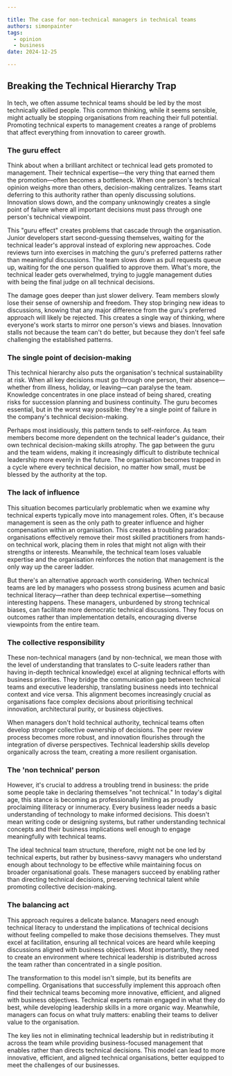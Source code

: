 ```yaml
---

title: The case for non-technical managers in technical teams
authors: simonpainter
tags:
  - opinion
  - business
date: 2024-12-25

---
```


## Breaking the Technical Hierarchy Trap

In tech, we often assume technical teams should be led by the most technically skilled people. This common thinking, while it seems sensible, might actually be stopping organisations from reaching their full potential. Promoting technical experts to management creates a range of problems that affect everything from innovation to career growth.
<!-- truncate -->
### The guru effect

Think about when a brilliant architect or technical lead gets promoted to management. Their technical expertise—the very thing that earned them the promotion—often becomes a bottleneck. When one person's technical opinion weighs more than others, decision-making centralizes. Teams start deferring to this authority rather than openly discussing solutions. Innovation slows down, and the company unknowingly creates a single point of failure where all important decisions must pass through one person's technical viewpoint.

This "guru effect" creates problems that cascade through the organisation. Junior developers start second-guessing themselves, waiting for the technical leader's approval instead of exploring new approaches. Code reviews turn into exercises in matching the guru's preferred patterns rather than meaningful discussions. The team slows down as pull requests queue up, waiting for the one person qualified to approve them. What's more, the technical leader gets overwhelmed, trying to juggle management duties with being the final judge on all technical decisions.

The damage goes deeper than just slower delivery. Team members slowly lose their sense of ownership and freedom. They stop bringing new ideas to discussions, knowing that any major difference from the guru's preferred approach will likely be rejected. This creates a single way of thinking, where everyone's work starts to mirror one person's views and biases. Innovation stalls not because the team can't do better, but because they don't feel safe challenging the established patterns.

### The single point of decision-making

This technical hierarchy also puts the organisation's technical sustainability at risk. When all key decisions must go through one person, their absence—whether from illness, holiday, or leaving—can paralyse the team. Knowledge concentrates in one place instead of being shared, creating risks for succession planning and business continuity. The guru becomes essential, but in the worst way possible: they're a single point of failure in the company's technical decision-making.

Perhaps most insidiously, this pattern tends to self-reinforce. As team members become more dependent on the technical leader's guidance, their own technical decision-making skills atrophy. The gap between the guru and the team widens, making it increasingly difficult to distribute technical leadership more evenly in the future. The organisation becomes trapped in a cycle where every technical decision, no matter how small, must be blessed by the authority at the top.

### The lack of influence

This situation becomes particularly problematic when we examine why technical experts typically move into management roles. Often, it's because management is seen as the only path to greater influence and higher compensation within an organisation. This creates a troubling paradox: organisations effectively remove their most skilled practitioners from hands-on technical work, placing them in roles that might not align with their strengths or interests. Meanwhile, the technical team loses valuable expertise and the organisation reinforces the notion that management is the only way up the career ladder.

But there's an alternative approach worth considering. When technical teams are led by managers who possess strong business acumen and basic technical literacy—rather than deep technical expertise—something interesting happens. These managers, unburdened by strong technical biases, can facilitate more democratic technical discussions. They focus on outcomes rather than implementation details, encouraging diverse viewpoints from the entire team.

### The collective responsibility

These non-technical managers (and by non-technical, we mean those with the level of understanding that translates to C-suite leaders rather than having in-depth technical knowledge) excel at aligning technical efforts with business priorities. They bridge the communication gap between technical teams and executive leadership, translating business needs into technical context and vice versa. This alignment becomes increasingly crucial as organisations face complex decisions about prioritising technical innovation, architectural purity, or business objectives.

When managers don't hold technical authority, technical teams often develop stronger collective ownership of decisions. The peer review process becomes more robust, and innovation flourishes through the integration of diverse perspectives. Technical leadership skills develop organically across the team, creating a more resilient organisation.

### The 'non technical' person

However, it's crucial to address a troubling trend in business: the pride some people take in declaring themselves "not technical." In today's digital age, this stance is becoming as professionally limiting as proudly proclaiming illiteracy or innumeracy. Every business leader needs a basic understanding of technology to make informed decisions. This doesn't mean writing code or designing systems, but rather understanding technical concepts and their business implications well enough to engage meaningfully with technical teams.

The ideal technical team structure, therefore, might not be one led by technical experts, but rather by business-savvy managers who understand enough about technology to be effective while maintaining focus on broader organisational goals. These managers succeed by enabling rather than directing technical decisions, preserving technical talent while promoting collective decision-making.

### The balancing act

This approach requires a delicate balance. Managers need enough technical literacy to understand the implications of technical decisions without feeling compelled to make those decisions themselves. They must excel at facilitation, ensuring all technical voices are heard while keeping discussions aligned with business objectives. Most importantly, they need to create an environment where technical leadership is distributed across the team rather than concentrated in a single position.

The transformation to this model isn't simple, but its benefits are compelling. Organisations that successfully implement this approach often find their technical teams becoming more innovative, efficient, and aligned with business objectives. Technical experts remain engaged in what they do best, while developing leadership skills in a more organic way. Meanwhile, managers can focus on what truly matters: enabling their teams to deliver value to the organisation.

The key lies not in eliminating technical leadership but in redistributing it across the team while providing business-focused management that enables rather than directs technical decisions. This model can lead to more innovative, efficient, and aligned technical organisations, better equipped to meet the challenges of our businesses.
